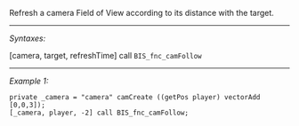 Refresh a camera Field of View according to its distance with the target.


---
*Syntaxes:*

[camera, target, refreshTime] call `BIS_fnc_camFollow`

---
*Example 1:*

```sqf
private _camera = "camera" camCreate ((getPos player) vectorAdd [0,0,3]);
[_camera, player, -2] call BIS_fnc_camFollow;
```
